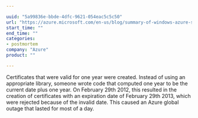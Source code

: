 ```yaml
---

uuid: "5a99836e-bbde-4dfc-9621-054eac5c5c50"
url: "https://azure.microsoft.com/en-us/blog/summary-of-windows-azure-service-disruption-on-feb-29th-2012/"
start_time: ""
end_time: ""
categories:
- postmortem
company: "Azure"
product: ""

---
```


Certificates that were valid for one year were created. Instead of using an appropriate library, someone wrote code that computed one year to be the current date plus one year. On February 29th 2012, this resulted in the creation of certificates with an expiration date of February 29th 2013, which were rejected because of the invalid date. This caused an Azure global outage that lasted for most of a day.
